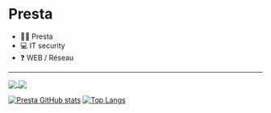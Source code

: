 # Presta

- 🙋‍♂️ Presta 
- 💻 IT security
- ❓ WEB / Réseau 

***

<a href="https://github.com/anuraghazra/github-readme-stats">
  <img align="center" src="https://github-readme-stats.vercel.app/api/pin/?username=anuraghazra&repo=github-readme-stats" />
</a>
<a href="https://github.com/anuraghazra/convoychat">
  <img align="center" src="https://github-readme-stats.vercel.app/api/pin/?username=anuraghazra&repo=convoychat" />
</a>

[![Presta GitHub stats](https://github-readme-stats.vercel.app/api?username=prestaa&show_icons=false&theme=dark&hide=prs)](https://github.com/anuraghazra/github-readme-stats) [![Top Langs](https://github-readme-stats.vercel.app/api/top-langs/?username=prestaa&theme=dark&langs_count=3&icons=true)](https://github.com/anuraghazra/github-readme-stats)


